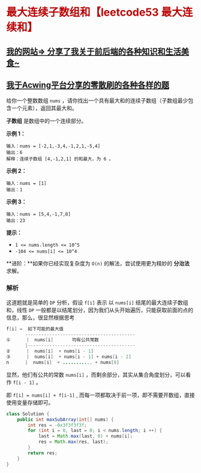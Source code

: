 # <font color="bb000">最大连续子数组和【leetcode53 最大连续和】</font>

## [我的网站=> 分享了我关于前后端的各种知识和生活美食~](https://www.fanxy.cloud)

## [我于Acwing平台分享的零散刷的各种各样的题](https://www.acwing.com/blog/content/33005/) 

给你一个整数数组 `nums` ，请你找出一个具有最大和的连续子数组（子数组最少包含一个元素），返回其最大和。

**子数组** 是数组中的一个连续部分。



**示例 1：**

```
输入：nums = [-2,1,-3,4,-1,2,1,-5,4]
输出：6
解释：连续子数组 [4,-1,2,1] 的和最大，为 6 。
```

**示例 2：**

```
输入：nums = [1]
输出：1
```

**示例 3：**

```
输入：nums = [5,4,-1,7,8]
输出：23
```

 

**提示：**

- `1 <= nums.length <= 10^5`
- `-104 <= nums[i] <= 10^4`

 

**进阶：**如果你已经实现复杂度为 `O(n)` 的解法，尝试使用更为精妙的 **分治法** 求解。



### 解析

这道题就是简单的 `DP` 分析，假设 `f[i]` 表示 以 `nums[i]` 结尾的最大连续子数组和，线性 `DP` 一般都是以结尾划分，因为我们从头开始遍历，只能获取前面的点的信息，那么，很显然根据思考

```java
f[i] =  如下可能的最大值
       -----------------------------------------
①      |  nums[i]		均有公共常数
       |----------------------------------------
②      |  nums[i]  + nums[i - 1]				
③      |  nums[i]  + nums[i - 1] + nums[i - 2]	 
n      |  nums[i]  + ........... + nums[0]
```

显然，他们有公共的常数 `nums[i]` ，而剩余部分，其实从集合角度划分，可以看作 `f[i - 1]` 。

即 `f[i] = nums[i] + f[i-1]` , 而每一项都取决于前一项，即不需要开数组，直接使用变量存储即可。

```java
class Solution {
    public int maxSubArray(int[] nums) {
        int res = -0x3f3f3f3f;
        for (int i = 0, last = 0; i < nums.length; i ++) {
            last = Math.max(last, 0) + nums[i];
            res = Math.max(res, last);
        }
        return res;
    }
}
```

